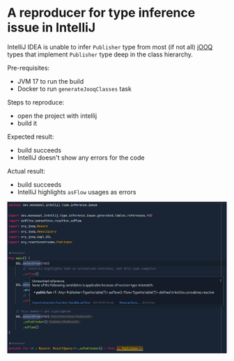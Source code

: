 # A reproducer for type inference issue in IntelliJ

IntelliJ IDEA is unable to infer `Publisher` type from most (if not all) [jOOQ](https://www.jooq.org/) types that
implement `Publisher` type deep in the class hierarchy.

Pre-requisites:
 - JVM 17 to run the build
 - Docker to run `generateJooqClasses` task

Steps to reproduce:
 - open the project with intellij
 - build it

Expected result:
 - build succeeds
 - IntelliJ doesn't show any errors for the code

Actual result:
 - build succeeds
 - IntelliJ highlights `asFlow` usages as errors

![Screenshot.png](Screenshot.png)